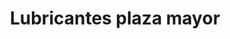 ---
title: "Lubricantes plaza mayor"
url: /lecheria/lubricantes-plaza-mayor/
shop: piezas de automóviles
---
